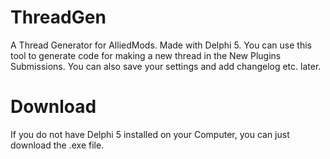 ThreadGen
=========

A Thread Generator for AlliedMods. Made with Delphi 5.
You can use this tool to generate code for making a new thread in the New Plugins Submissions.
You can also save your settings and add changelog etc. later.

Download
=========
If you do not have Delphi 5 installed on your Computer, you can just download the .exe file.